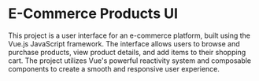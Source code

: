 # E-Commerce Products UI

This project is a user interface for an e-commerce platform, built using the Vue.js JavaScript framework. The interface allows users to browse and purchase products, view product details, and add items to their shopping cart. The project utilizes Vue's powerful reactivity system and composable components to create a smooth and responsive user experience. 
